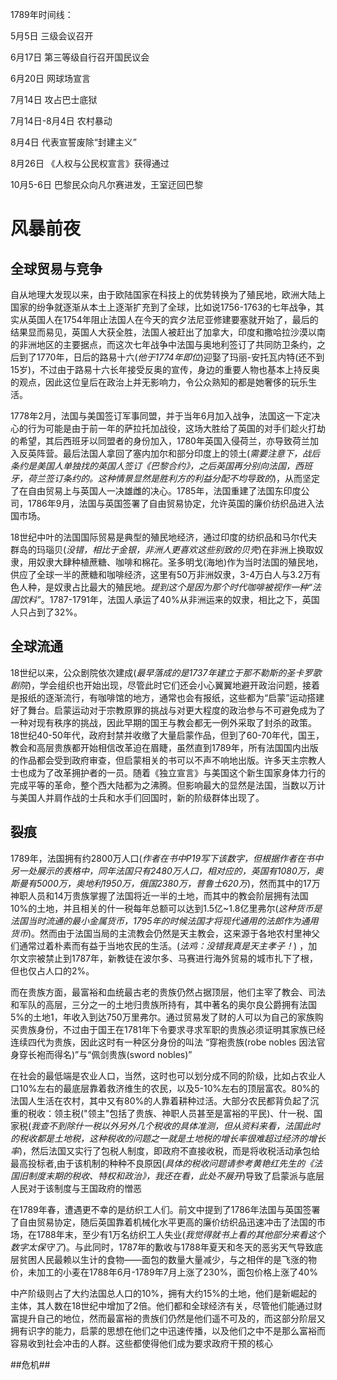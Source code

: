 1789年时间线：

5月5日  三级会议召开  

6月17日 第三等级自行召开国民议会

6月20日 网球场宣言

7月14日 攻占巴士底狱

7月14日-8月4日 农村暴动

8月4日  代表宣誓废除“封建主义”

8月26日 《人权与公民权宣言》获得通过

10月5-6日 巴黎民众向凡尔赛进发，王室迂回巴黎

# 风暴前夜   
   
## 全球贸易与竞争 ##
自从地理大发现以来，由于欧陆国家在科技上的优势转换为了殖民地，欧洲大陆上国家的纷争就逐渐从本土上逐渐扩充到了全球，比如说1756-1763的七年战争，其实从英国人在1754年阻止法国人在今天的宾夕法尼亚修建要塞就开始了，最后的结果显而易见，英国人大获全胜，法国人被赶出了加拿大，印度和撒哈拉沙漠以南的非洲地区的主要据点，而这次七年战争中法国与奥地利签订了共同防卫条约，之后到了1770年，日后的路易十六(*他于1774年即位*)迎娶了玛丽-安托瓦内特(还不到15岁)，不过由于路易十六长年接受反奥的宣传，身边的重要人物也基本上持反奥的观点，因此这位皇后在政治上并无影响力，令公众熟知的都是她奢侈的玩乐生活。

1778年2月，法国与美国签订军事同盟，并于当年6月加入战争，法国这一下定决心的行为可能是由于前一年的萨拉托加战役，这场大胜给了英国的对手们趁火打劫的希望，其后西班牙以同盟者的身份加入，1780年英国入侵荷兰，亦导致荷兰加入反英阵营。最后法国人拿回了塞内加尔和部分印度上的领土(*需要注意下，战后条约是美国人单独找的英国人签订《巴黎合约》，之后英国再分别向法国，西班牙，荷兰签订条约的。这种情景显然是胜利方的利益分配不均导致的*)，从而坚定了在自由贸易上与英国人一决雄雌的决心。1785年，法国重建了法国东印度公司，1786年9月，法国与英国签署了自由贸易协定，允许英国的廉价纺织品进入法国市场。

18世纪中叶的法国国际贸易是典型的殖民地经济，通过印度的纺织品和马尔代夫群岛的玛瑙贝(*没错，相比于金银，非洲人更喜欢这些别致的贝壳*)在非洲上换取奴隶，用奴隶大肆种植蔗糖、咖啡和棉花。圣多明戈(海地)作为当时法国的殖民地，供应了全球一半的蔗糖和咖啡经济，这里有50万非洲奴隶，3-4万白人与3.2万有色人种，是奴隶占比最大的殖民地。*提到这个是因为那个时代咖啡被视作一种“法国饮料”*。1787-1791年，法国人承运了40%从非洲运来的奴隶，相比之下，英国人只占到了32%。

## 全球流通 ##
18世纪以来，公众剧院依次建成(*最早落成的是1737年建立于那不勒斯的圣卡罗歌剧院*)，学会组织也开始出现，尽管此时它们还会小心翼翼地避开政治问题，接着是报纸的逐渐流行，有咖啡馆的地方，通常也会有报纸，这些都为“启蒙”运动搭建好了舞台。启蒙运动对于宗教原罪的挑战与对更大程度的政治参与不可避免成为了一种对现有秩序的挑战，因此早期的国王与教会都无一例外采取了封杀的政策。18世纪40-50年代，政府封禁并收缴了大量启蒙作品，但到了60-70年代，国王，教会和高层贵族都开始相信改革迫在眉睫，虽然直到1789年，所有法国国内出版的作品都会受到政府审查，但启蒙相关的书可以不声不响地出版。许多天主宗教人士也成为了改革拥护者的一员。随着《独立宣言》与美国这个新生国家身体力行的完成平等的革命，整个西大陆都为之沸腾。但影响最大的显然是法国，当数以万计与美国人并肩作战的士兵和水手们回国时，新的阶级群体出现了。

## 裂痕 ##
1789年，法国拥有约2800万人口(*作者在书中P19写下该数字，但根据作者在书中另一处展示的表格中，同年法国只有2480万人口，相对应的，英国有1080万，奥斯曼有5000万，奥地利1950万，俄国2380万，普鲁士620万*)，然而其中的17万神职人员和14万贵族掌握了法国将近一半的土地，而其中的教会阶层拥有法国10%的土地，并且相关的什一税每年总额可以达到1.5亿~1.8亿里弗尔(*这种货币是法国当时流通的最小金属货币，1795年的时候法国才将现代通用的法郎作为通用货币*)。然而由于法国当局的主流教会仍然是天主教会，这来源于各地农村里神父们通常过着朴素而有益于当地农民的生活。(*法鸡：没错我真是天主孝子！*) ，加尔文宗被禁止到1787年，新教徒在波尔多、马赛进行海外贸易的城市扎下了根，但也仅占人口的2%。

而在贵族方面，最富裕和血统最古老的贵族仍然占据顶层，他们主宰了教会、司法和军队的高层，三分之一的土地归贵族所持有，其中著名的奥尔良公爵拥有法国5%的土地1，年收入到达750万里弗尔。通过贸易发了财的人可以为自己的家族购买贵族身份，不过由于国王在1781年下令要求寻求军职的贵族必须证明其家族已经连续四代为贵族，因此这时有一种区分身份的叫法 “穿袍贵族(robe nobles 因法官身穿长袍而得名)”与“佩剑贵族(sword nobles)”

在社会的最低端是农业人口，当然，这时也可以划分成不同的阶级，比如占农业人口10%左右的最底层靠着救济维生的农民，以及5-10%左右的顶层富农。80%的法国人生活在农村，其中又有80%的人靠着耕种过活。大部分农民都背负起了沉重的税收：领主税("领主"包括了贵族、神职人员甚至是富裕的平民)、什一税、国家税(*我查不到除什一税以外另外几个税收的具体准测，但从资料来看，法国此时的税收都是土地税，这种税收的问题之一就是土地税的增长率很难超过经济的增长率*)，然后法国又实行了包税人制度，即政府不直接收税，而是将收税活动承包给最高投标者,由于该机制的种种不良原因(*具体的税收问题请参考黄艳红先生的《法国旧制度末期的税收、特权和政治》，我还在看，此处不展开*)导致了启蒙派与底层人民对于该制度与王国政府的憎恶

在1789年春，遭遇更不幸的是纺织工人们。前文中提到了1786年法国与英国签署了自由贸易协定，随后英国靠着机械化水平更高的廉价纺织品迅速冲击了法国的市场，在1788年末，至少有1万名纺织工人失业(*我觉得就书上看的其他部分来看这个数字太保守了*)。与此同时，1787年的歉收与1788年夏天和冬天的恶劣天气导致底层贫困人民最赖以生计的食物——面包的数量大量减少，与之相伴的是飞涨的物价，未加工的小麦在1788年6月-1789年7月上涨了230%，面包价格上涨了40%

中产阶级则占了大约法国总人口的10%，拥有大约15%的土地，他们是新崛起的主体，其人数在18世纪中增加了2倍。他们都和全球经济有关，尽管他们能通过财富提升自己的地位，然而最富裕的贵族们仍然是他们遥不可及的，而这部分阶层又拥有识字的能力，启蒙的思想在他们之中迅速传播，以及他们之中不是那么富裕而容易收到社会冲击的人群。这些都使得他们成为要求政府干预的核心

##危机##
